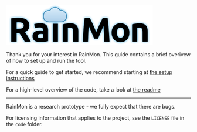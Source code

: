 ![](img/rainlogo-400px.png)

Thank you for your interest in RainMon. This guide contains a brief overivew of how to set up and run the tool.

For a quick guide to get started, we recommend starting at [the setup instructions](setup.html)

For a high-level overview of the code, take a look at [the readme](README.html)

*****

RainMon is a research prototype - we fully expect that there are bugs.

For licensing information that applies to the project, see the `LICENSE` file in the `code` folder.
